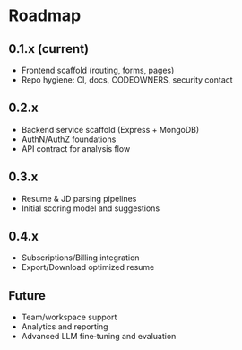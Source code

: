 # Roadmap

## 0.1.x (current)
- Frontend scaffold (routing, forms, pages)
- Repo hygiene: CI, docs, CODEOWNERS, security contact

## 0.2.x
- Backend service scaffold (Express + MongoDB)
- AuthN/AuthZ foundations
- API contract for analysis flow

## 0.3.x
- Resume & JD parsing pipelines
- Initial scoring model and suggestions

## 0.4.x
- Subscriptions/Billing integration
- Export/Download optimized resume

## Future
- Team/workspace support
- Analytics and reporting
- Advanced LLM fine‑tuning and evaluation